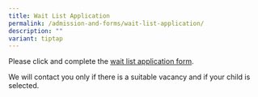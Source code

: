 ```yaml
---
title: Wait List Application
permalink: /admission-and-forms/wait-list-application/
description: ""
variant: tiptap
---
```

<p>Please click and complete the <a href="https://go.gov.sg/jwpswaitlist" rel="noopener noreferrer nofollow" target="_blank">wait list application form</a>.</p>
<p>We will contact you only if there is a suitable vacancy and if your child
is selected.</p>